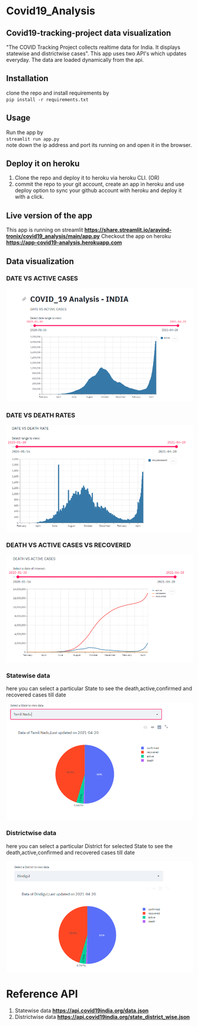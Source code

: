 # Covid19_Analysis
## Covid19-tracking-project data visualization
"The COVID Tracking Project collects realtime data for India. It displays statewise and districtwise cases".
This app uses two API's which updates everyday. The data are loaded dynamically from the api.

## Installation

clone the repo and install requirements by  
``pip install -r requirements.txt``

## Usage
Run the app by  
``streamlit run app.py``  
note down the ip address and port its running on and open it in the browser.

## Deploy it on heroku
1. Clone the repo and deploy it to heroku via heroku CLI. (OR)
2. commit the repo to your git account, create an app in heroku and use deploy option to sync your github account with heroku and deploy it with a click.

## Live version of the app
This app is running on streamlit **https://share.streamlit.io/aravind-tronix/covid19_analysis/main/app.py**
Checkout the app on heroku **https://app-covid19-analysis.herokuapp.com**

## Data visualization

### DATE VS ACTIVE CASES

![covid-tracking](https://github.com/aravind-tronix/Covid19_Analysis/blob/main/images/Covid1900.PNG)

### DATE VS DEATH RATES

![covid-tracking](https://github.com/aravind-tronix/Covid19_Analysis/blob/main/images/Covid1901.PNG)

### DEATH VS ACTIVE CASES VS RECOVERED

![covid-tracking](https://github.com/aravind-tronix/Covid19_Analysis/blob/main/images/Covid1902.PNG)

### Statewise data
here you can select a particular State to see the death,active,confirmed and recovered cases till date

![covid-tracking](https://github.com/aravind-tronix/Covid19_Analysis/blob/main/images/Covid1903.PNG)

### Districtwise data
here you can select a particular District for selected State to see the death,active,confirmed and recovered cases till date

![covid-tracking](https://github.com/aravind-tronix/Covid19_Analysis/blob/main/images/Covid1904.PNG)

# Reference API
1. Statewise data **https://api.covid19india.org/data.json**
2. Districtwise data **https://api.covid19india.org/state_district_wise.json**

